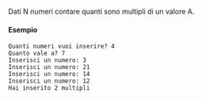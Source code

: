Dati N numeri contare quanti sono multipli di un valore A.

#### Esempio
```
Quanti numeri vuoi inserire? 4
Quanto vale a? 7
Inserisci un numero: 3
Inserisci un numero: 21
Inserisci un numero: 14
Inserisci un numero: 12
Hai inserito 2 multipli
```

